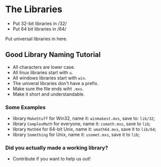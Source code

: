# The Libraries

* Put 32-bit libraries in /32/
* Put 64 bit libraries in /64/

Put universal libraries in here.

## Good Library Naming Tutorial

* All characters are lower case.
* All linux libraries start with `u`.
* All windows libraries start with `win`.
* The univeral libraries don't have a prefix.
* Make sure the file ends wiht `.mxs`.
* Make it short and understandable.

### Some Examples

* library `MakeStuff` for Win32, name it:
`winmakest.mxs`, save to: `lib/32`;
* library `ComplexMath` for everyone, name it:
`comath.mxs`, save to `lib`;
* library `Math64` for 64-bit Unix, name it:
`umath64.mxs`, save it to `lib/64`;
* library `Something` for Unix, name it:
`usomet.mxs`, save it to `lib`;

### Did you actually made a working library?

* Contribute if you want to help us out!
